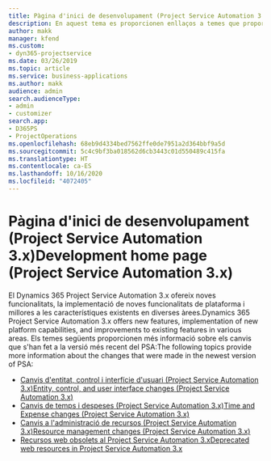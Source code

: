 ```yaml
---
title: Pàgina d'inici de desenvolupament (Project Service Automation 3.x)
description: En aquest tema es proporcionen enllaços a temes que proporcionen informació de desenvolupament de la versió 3.x del Dynamics 365 Project Service Automation (PSA).
author: makk
manager: kfend
ms.custom:
- dyn365-projectservice
ms.date: 03/26/2019
ms.topic: article
ms.service: business-applications
ms.author: makk
audience: admin
search.audienceType:
- admin
- customizer
search.app:
- D365PS
- ProjectOperations
ms.openlocfilehash: 68eb9d4334bed7562ffe0de7951a2d364bbf9a5d
ms.sourcegitcommit: 5c4c9bf3ba018562d6cb3443c01d550489c415fa
ms.translationtype: HT
ms.contentlocale: ca-ES
ms.lasthandoff: 10/16/2020
ms.locfileid: "4072405"
---
```

# <a name="development-home-page-project-service-automation-3x"></a><span data-ttu-id="6ffcc-103">Pàgina d'inici de desenvolupament (Project Service Automation 3.x)</span><span class="sxs-lookup"><span data-stu-id="6ffcc-103">Development home page (Project Service Automation 3.x)</span></span>

<span data-ttu-id="6ffcc-104">El Dynamics 365 Project Service Automation 3.x ofereix noves funcionalitats, la implementació de noves funcionalitats de plataforma i millores a les característiques existents en diverses àrees.</span><span class="sxs-lookup"><span data-stu-id="6ffcc-104">Dynamics 365 Project Service Automation 3.x offers new features, implementation of new platform capabilities, and improvements to existing features in various areas.</span></span> <span data-ttu-id="6ffcc-105">Els temes següents proporcionen més informació sobre els canvis que s'han fet a la versió més recent del PSA:</span><span class="sxs-lookup"><span data-stu-id="6ffcc-105">The following topics provide more information about the changes that were made in the newest version of PSA:</span></span>

- [<span data-ttu-id="6ffcc-106">Canvis d'entitat, control i interfície d'usuari (Project Service Automation 3.x)</span><span class="sxs-lookup"><span data-stu-id="6ffcc-106">Entity, control, and user interface changes (Project Service Automation 3.x)</span></span>](../developer-guides/entity-changes-v3.x.md)
- [<span data-ttu-id="6ffcc-107">Canvis de temps i despeses (Project Service Automation 3.x)</span><span class="sxs-lookup"><span data-stu-id="6ffcc-107">Time and Expense changes (Project Service Automation 3.x)</span></span>](../developer-guides/time-expense-changes-v3.x.md)
- [<span data-ttu-id="6ffcc-108">Canvis a l'administració de recursos (Project Service Automation 3.x)</span><span class="sxs-lookup"><span data-stu-id="6ffcc-108">Resource management changes (Project Service Automation 3.x)</span></span>](../developer-guides/resource-management-changes-v3.x.md)
- [<span data-ttu-id="6ffcc-109">Recursos web obsolets al Project Service Automation 3.x</span><span class="sxs-lookup"><span data-stu-id="6ffcc-109">Deprecated web resources in Project Service Automation 3.x</span></span>](../developer-guides/web-resources-deprecated-v3.x.md)
